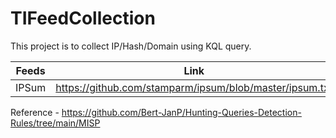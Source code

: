 # TIFeedCollection

This project is to collect IP/Hash/Domain using KQL query. 

| Feeds             | Link           | Status |          
| ------------- | ------------- |    ------------- | 
| IPSum         | https://github.com/stamparm/ipsum/blob/master/ipsum.txt    | Done |




Reference - https://github.com/Bert-JanP/Hunting-Queries-Detection-Rules/tree/main/MISP

